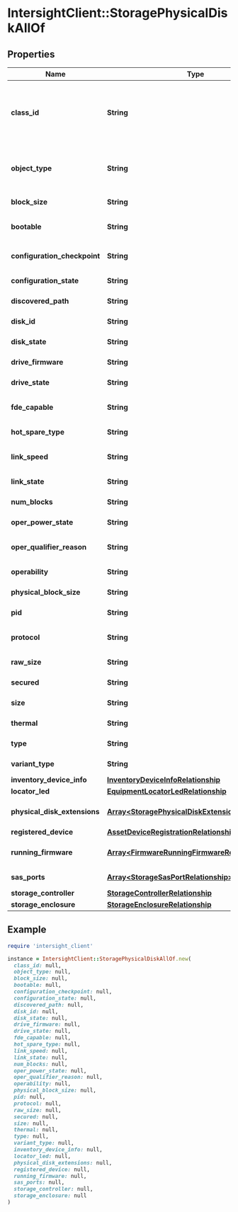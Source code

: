 # IntersightClient::StoragePhysicalDiskAllOf

## Properties

| Name | Type | Description | Notes |
| ---- | ---- | ----------- | ----- |
| **class_id** | **String** | The fully-qualified name of the instantiated, concrete type. This property is used as a discriminator to identify the type of the payload when marshaling and unmarshaling data. | [default to &#39;storage.PhysicalDisk&#39;] |
| **object_type** | **String** | The fully-qualified name of the instantiated, concrete type. The value should be the same as the &#39;ClassId&#39; property. | [default to &#39;storage.PhysicalDisk&#39;] |
| **block_size** | **String** | The block size of the physical disk in bytes. | [optional][readonly] |
| **bootable** | **String** | This field identifies the disk drive as bootable if set to true. | [optional][readonly] |
| **configuration_checkpoint** | **String** | The current configuration checkpoint of the physical disk. | [optional][readonly] |
| **configuration_state** | **String** | The current configuration state of the physical disk. | [optional][readonly] |
| **discovered_path** | **String** | The discovered path of the physical disk. | [optional][readonly] |
| **disk_id** | **String** | This field identifies the ID assigned to physical disks. | [optional][readonly] |
| **disk_state** | **String** | This field identifies the health of the disk. | [optional][readonly] |
| **drive_firmware** | **String** | This field identifies the disk firmware running in the disk. | [optional] |
| **drive_state** | **String** | The drive state as reported by the controller. | [optional][readonly] |
| **fde_capable** | **String** | Full-Disk Encryption capability parameter of the physical disk. | [optional] |
| **hot_spare_type** | **String** | Type of hotspare configured on the physical disk. | [optional] |
| **link_speed** | **String** | The speed of the link between the drive and the controller. | [optional][readonly] |
| **link_state** | **String** | The current link state of the physical disk. | [optional][readonly] |
| **num_blocks** | **String** | The number of blocks present on the physical disk. | [optional][readonly] |
| **oper_power_state** | **String** | Operational power of the physical disk. | [optional][readonly] |
| **oper_qualifier_reason** | **String** | For certain states, indicates the reason why the operState is in that state. | [optional][readonly] |
| **operability** | **String** | This field identifies the disk operability of the disk. | [optional][readonly] |
| **physical_block_size** | **String** | The block size of the installed physical disk. | [optional][readonly] |
| **pid** | **String** | This field identifies the Product ID for physicalDisk. | [optional][readonly] |
| **protocol** | **String** | This field identifies the disk protocol used for communication. | [optional][readonly] |
| **raw_size** | **String** | The raw size of the physical disk in MB. | [optional][readonly] |
| **secured** | **String** | This field identifies whether the disk is encrypted. | [optional] |
| **size** | **String** | The size of the physical disk in MB. | [optional][readonly] |
| **thermal** | **String** | Thermal state of the physical disk. | [optional][readonly] |
| **type** | **String** | This field identifies the type of the physical disk. | [optional][readonly] |
| **variant_type** | **String** | The variant type of the physical disk. | [optional][readonly] |
| **inventory_device_info** | [**InventoryDeviceInfoRelationship**](InventoryDeviceInfoRelationship.md) |  | [optional] |
| **locator_led** | [**EquipmentLocatorLedRelationship**](EquipmentLocatorLedRelationship.md) |  | [optional] |
| **physical_disk_extensions** | [**Array&lt;StoragePhysicalDiskExtensionRelationship&gt;**](StoragePhysicalDiskExtensionRelationship.md) | An array of relationships to storagePhysicalDiskExtension resources. | [optional] |
| **registered_device** | [**AssetDeviceRegistrationRelationship**](AssetDeviceRegistrationRelationship.md) |  | [optional] |
| **running_firmware** | [**Array&lt;FirmwareRunningFirmwareRelationship&gt;**](FirmwareRunningFirmwareRelationship.md) | An array of relationships to firmwareRunningFirmware resources. | [optional][readonly] |
| **sas_ports** | [**Array&lt;StorageSasPortRelationship&gt;**](StorageSasPortRelationship.md) | An array of relationships to storageSasPort resources. | [optional][readonly] |
| **storage_controller** | [**StorageControllerRelationship**](StorageControllerRelationship.md) |  | [optional] |
| **storage_enclosure** | [**StorageEnclosureRelationship**](StorageEnclosureRelationship.md) |  | [optional] |

## Example

```ruby
require 'intersight_client'

instance = IntersightClient::StoragePhysicalDiskAllOf.new(
  class_id: null,
  object_type: null,
  block_size: null,
  bootable: null,
  configuration_checkpoint: null,
  configuration_state: null,
  discovered_path: null,
  disk_id: null,
  disk_state: null,
  drive_firmware: null,
  drive_state: null,
  fde_capable: null,
  hot_spare_type: null,
  link_speed: null,
  link_state: null,
  num_blocks: null,
  oper_power_state: null,
  oper_qualifier_reason: null,
  operability: null,
  physical_block_size: null,
  pid: null,
  protocol: null,
  raw_size: null,
  secured: null,
  size: null,
  thermal: null,
  type: null,
  variant_type: null,
  inventory_device_info: null,
  locator_led: null,
  physical_disk_extensions: null,
  registered_device: null,
  running_firmware: null,
  sas_ports: null,
  storage_controller: null,
  storage_enclosure: null
)
```

